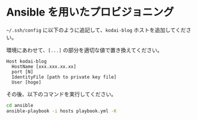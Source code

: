 # Ansible を用いたプロビジョニング

`~/.ssh/config` に以下のように追記して、`kodai-blog` ホストを追加してください。

環境にあわせて、`[...]` の部分を適切な値で置き換えてください。

```text
Host kodai-blog
  HostName [xxx.xxx.xx.xx]
  port [N]
  IdentityFile [path to private key file]
  User [hoge]
```

その後、以下のコマンドを実行してください。

```bash
cd ansible
ansible-playbook -i hosts playbook.yml -K
```
